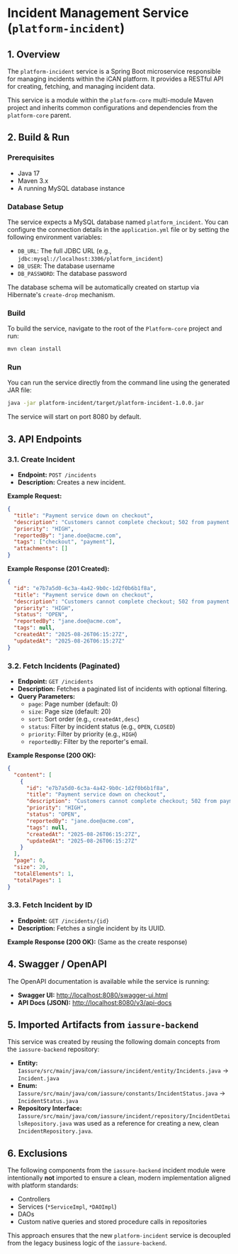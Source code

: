 # Incident Management Service (`platform-incident`)

## 1. Overview

The `platform-incident` service is a Spring Boot microservice responsible for managing incidents within the iCAN platform. It provides a RESTful API for creating, fetching, and managing incident data.

This service is a module within the `platform-core` multi-module Maven project and inherits common configurations and dependencies from the `platform-core` parent.

## 2. Build & Run

### Prerequisites

*   Java 17
*   Maven 3.x
*   A running MySQL database instance

### Database Setup

The service expects a MySQL database named `platform_incident`. You can configure the connection details in the `application.yml` file or by setting the following environment variables:

*   `DB_URL`: The full JDBC URL (e.g., `jdbc:mysql://localhost:3306/platform_incident`)
*   `DB_USER`: The database username
*   `DB_PASSWORD`: The database password

The database schema will be automatically created on startup via Hibernate's `create-drop` mechanism.

### Build

To build the service, navigate to the root of the `Platform-core` project and run:

```bash
mvn clean install
```

### Run

You can run the service directly from the command line using the generated JAR file:

```bash
java -jar platform-incident/target/platform-incident-1.0.0.jar
```

The service will start on port 8080 by default.

## 3. API Endpoints

### 3.1. Create Incident

*   **Endpoint:** `POST /incidents`
*   **Description:** Creates a new incident.

**Example Request:**

```json
{
  "title": "Payment service down on checkout",
  "description": "Customers cannot complete checkout; 502 from payment gateway.",
  "priority": "HIGH",
  "reportedBy": "jane.doe@acme.com",
  "tags": ["checkout", "payment"],
  "attachments": []
}
```

**Example Response (201 Created):**

```json
{
  "id": "e7b7a5d0-6c3a-4a42-9b0c-1d2f0b6b1f8a",
  "title": "Payment service down on checkout",
  "description": "Customers cannot complete checkout; 502 from payment gateway.",
  "priority": "HIGH",
  "status": "OPEN",
  "reportedBy": "jane.doe@acme.com",
  "tags": null,
  "createdAt": "2025-08-26T06:15:27Z",
  "updatedAt": "2025-08-26T06:15:27Z"
}
```

### 3.2. Fetch Incidents (Paginated)

*   **Endpoint:** `GET /incidents`
*   **Description:** Fetches a paginated list of incidents with optional filtering.
*   **Query Parameters:**
    *   `page`: Page number (default: 0)
    *   `size`: Page size (default: 20)
    *   `sort`: Sort order (e.g., `createdAt,desc`)
    *   `status`: Filter by incident status (e.g., `OPEN`, `CLOSED`)
    *   `priority`: Filter by priority (e.g., `HIGH`)
    *   `reportedBy`: Filter by the reporter's email.

**Example Response (200 OK):**

```json
{
  "content": [
    {
      "id": "e7b7a5d0-6c3a-4a42-9b0c-1d2f0b6b1f8a",
      "title": "Payment service down on checkout",
      "description": "Customers cannot complete checkout; 502 from payment gateway.",
      "priority": "HIGH",
      "status": "OPEN",
      "reportedBy": "jane.doe@acme.com",
      "tags": null,
      "createdAt": "2025-08-26T06:15:27Z",
      "updatedAt": "2025-08-26T06:15:27Z"
    }
  ],
  "page": 0,
  "size": 20,
  "totalElements": 1,
  "totalPages": 1
}
```

### 3.3. Fetch Incident by ID

*   **Endpoint:** `GET /incidents/{id}`
*   **Description:** Fetches a single incident by its UUID.

**Example Response (200 OK):** (Same as the create response)

## 4. Swagger / OpenAPI

The OpenAPI documentation is available while the service is running:

*   **Swagger UI:** [http://localhost:8080/swagger-ui.html](http://localhost:8080/swagger-ui.html)
*   **API Docs (JSON):** [http://localhost:8080/v3/api-docs](http://localhost:8080/v3/api-docs)

## 5. Imported Artifacts from `iassure-backend`

This service was created by reusing the following domain concepts from the `iassure-backend` repository:

*   **Entity:** `Iassure/src/main/java/com/iassure/incident/entity/Incidents.java` -> `Incident.java`
*   **Enum:** `Iassure/src/main/java/com/iassure/constants/IncidentStatus.java` -> `IncidentStatus.java`
*   **Repository Interface:** `Iassure/src/main/java/com/iassure/incident/repository/IncidentDetailsRepository.java` was used as a reference for creating a new, clean `IncidentRepository.java`.

## 6. Exclusions

The following components from the `iassure-backend` incident module were intentionally **not** imported to ensure a clean, modern implementation aligned with platform standards:
*   Controllers
*   Services (`*ServiceImpl`, `*DAOImpl`)
*   DAOs
*   Custom native queries and stored procedure calls in repositories

This approach ensures that the new `platform-incident` service is decoupled from the legacy business logic of the `iassure-backend`.
